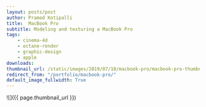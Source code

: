 ```yaml
---
layout: posts/post
author: Pramod Kotipalli
title:  MacBook Pro
subtitle: Modeling and texturing a MacBook Pro
tags:
    - cinema-4d
    - octane-render
    - graphic-design
    - apple
downloads:
thumbnail_url: /static/images/2019/07/10/macbook-pro/macbook-pro-thumbnail.png
redirect_from: "/portfolio/macbook-pro/"
default_image_fullwidth: True
---
```


![]({{ page.thumbnail_url }})
